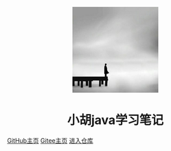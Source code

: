 <p align="center">
<img src="README.assets/20210908225820.jpg" width="200" height="200"/>
</p>
<h1 align="center">小胡java学习笔记</h1>

[GitHub主页](https://github.com/ScripturesHu)    [Gitee主页](https://gitee.com/ScripturesHu)   [进入仓库](#ScripturesHu) 

